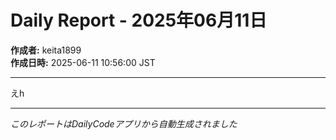 # Daily Report - 2025年06月11日

**作成者:** keita1899  
**作成日時:** 2025-06-11 10:56:00 JST

---

えh

---

*このレポートはDailyCodeアプリから自動生成されました*
